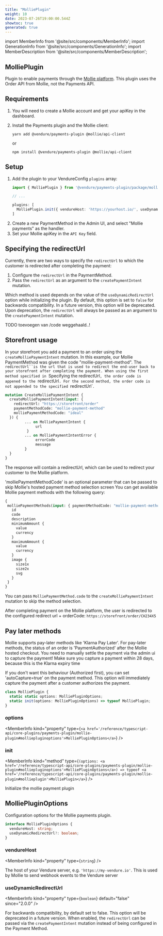 ```yaml
---
title: "MolliePlugin"
weight: 10
date: 2023-07-26T19:00:00.544Z
showtoc: true
generated: true
---
```

<!-- This file was generated from the Vendure source. Do not modify. Instead, re-run the "docs:build" script -->
import MemberInfo from '@site/src/components/MemberInfo';
import GenerationInfo from '@site/src/components/GenerationInfo';
import MemberDescription from '@site/src/components/MemberDescription';


## MolliePlugin

<GenerationInfo sourceFile="packages/payments-plugin/src/mollie/mollie.plugin.ts" sourceLine="151" packageName="@vendure/payments-plugin" />

Plugin to enable payments through the [Mollie platform](https://docs.mollie.com/).
This plugin uses the Order API from Mollie, not the Payments API.

## Requirements

1. You will need to create a Mollie account and get your apiKey in the dashboard.
2. Install the Payments plugin and the Mollie client:

    `yarn add @vendure/payments-plugin @mollie/api-client`

    or

    `npm install @vendure/payments-plugin @mollie/api-client`

## Setup

1. Add the plugin to your VendureConfig `plugins` array:
    ```ts
    import { MolliePlugin } from '@vendure/payments-plugin/package/mollie';

    // ...

    plugins: [
      MolliePlugin.init({ vendureHost: 'https://yourhost.io/', useDynamicRedirectUrl: true }),
    ]
    ```
2. Create a new PaymentMethod in the Admin UI, and select "Mollie payments" as the handler.
3. Set your Mollie apiKey in the `API Key` field.

## Specifying the redirectUrl

Currently, there are two ways to specify the `redirectUrl` to which the customer is redirected after completing the payment:
1. Configure the `redirectUrl` in the PaymentMethod.
2. Pass the `redirectUrl` as an argument to the `createPaymentIntent` mutation.

Which method is used depends on the value of the `useDynamicRedirectUrl` option while initializing the plugin.
By default, this option is set to `false` for backwards compatibility. In a future version, this option will be deprecated.
Upon deprecation, the `redirectUrl` will always be passed as an argument to the `createPaymentIntent` mutation.

TODO toevoegen van /code weggehaald..!
## Storefront usage

In your storefront you add a payment to an order using the `createMolliePaymentIntent` mutation. In this example, our Mollie
PaymentMethod was given the code "mollie-payment-method". The `redirectUrl``is the url that is used to redirect the end-user
back to your storefront after completing the payment. When using the first method specified in `Specifying the redirectUrl`,
the order code is appened to the `redirectUrl`. For the second method, the order code is not appended to the specified `redirectUrl`.

```GraphQL
mutation CreateMolliePaymentIntent {
  createMolliePaymentIntent(input: {
    redirectUrl: "https://storefront/order"
    paymentMethodCode: "mollie-payment-method"
    molliePaymentMethodCode: "ideal"
  }) {
         ... on MolliePaymentIntent {
              url
          }
         ... on MolliePaymentIntentError {
              errorCode
              message
         }
  }
}
```

The response will contain
a redirectUrl, which can be used to redirect your customer to the Mollie
platform.

'molliePaymentMethodCode' is an optional parameter that can be passed to skip Mollie's hosted payment method selection screen
You can get available Mollie payment methods with the following query:

```GraphQL
{
 molliePaymentMethods(input: { paymentMethodCode: "mollie-payment-method" }) {
   id
   code
   description
   minimumAmount {
     value
     currency
   }
   maximumAmount {
     value
     currency
   }
   image {
     size1x
     size2x
     svg
   }
 }
}
```
You can pass `MolliePaymentMethod.code` to the `createMolliePaymentIntent` mutation to skip the method selection.

After completing payment on the Mollie platform,
the user is redirected to the configured redirect url + orderCode: `https://storefront/order/CH234X5`

## Pay later methods
Mollie supports pay-later methods like 'Klarna Pay Later'. For pay-later methods, the status of an order is
'PaymentAuthorized' after the Mollie hosted checkout. You need to manually settle the payment via the admin ui to capture the payment!
Make sure you capture a payment within 28 days, because this is the Klarna expiry time

If you don't want this behaviour (Authorized first), you can set 'autoCapture=true' on the payment method. This option will immediately
capture the payment after a customer authorizes the payment.

```ts title="Signature"
class MolliePlugin {
  static static options: MolliePluginOptions;
  static init(options: MolliePluginOptions) => typeof MolliePlugin;
}
```

<div className="members-wrapper">

### options

<MemberInfo kind="property" type={`<a href='/reference/typescript-api/core-plugins/payments-plugin/mollie-plugin#molliepluginoptions'>MolliePluginOptions</a>`}   />


### init

<MemberInfo kind="method" type={`(options: <a href='/reference/typescript-api/core-plugins/payments-plugin/mollie-plugin#molliepluginoptions'>MolliePluginOptions</a>) => typeof <a href='/reference/typescript-api/core-plugins/payments-plugin/mollie-plugin#mollieplugin'>MolliePlugin</a>`}   />

Initialize the mollie payment plugin


</div>


## MolliePluginOptions

<GenerationInfo sourceFile="packages/payments-plugin/src/mollie/mollie.plugin.ts" sourceLine="17" packageName="@vendure/payments-plugin" />

Configuration options for the Mollie payments plugin.

```ts title="Signature"
interface MolliePluginOptions {
  vendureHost: string;
  useDynamicRedirectUrl?: boolean;
}
```

<div className="members-wrapper">

### vendureHost

<MemberInfo kind="property" type={`string`}   />

The host of your Vendure server, e.g. `'https://my-vendure.io'`.
This is used by Mollie to send webhook events to the Vendure server
### useDynamicRedirectUrl

<MemberInfo kind="property" type={`boolean`} default="false"  since="2.0.0"  />

For backwards compatibility, by default set to false.
This option will be deprecated in a future version.
When enabled, the `redirectUrl` can be passed via the `createPaymentIntent` mutation
instead of being configured in the Payment Method.


</div>
